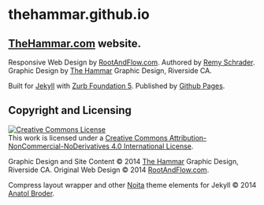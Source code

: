 thehammar.github.io
===================

## [TheHammar.com][hammar] website. 

Responsive Web Design by [RootAndFlow.com][rnf]. 
Authored by [Remy Schrader][remy].
Graphic Design by [The Hammar][hammar] Graphic Design, Riverside CA. 

Built for [Jekyll][jekyll] with [Zurb Foundation 5][foundation].
Published by [Github Pages][ghpages].

## Copyright and Licensing

<a rel="license" href="http://creativecommons.org/licenses/by-nc-nd/4.0/"><img alt="Creative Commons License" style="border-width:0" src="https://i.creativecommons.org/l/by-nc-nd/4.0/80x15.png" /></a><br />This work is licensed under a <a rel="license" href="http://creativecommons.org/licenses/by-nc-nd/4.0/">Creative Commons Attribution-NonCommercial-NoDerivatives 4.0 International License</a>.

Graphic Design and Site Content &#169; 2014 [The Hammar][hammar] Graphic Design, Riverside CA. 
Original Web Design &#169; 2014 [RootAndFlow.com][rnf].

Compress layout wrapper and other [Noita][noita] theme elements for Jekyll &#169; 2014 [Anatol Broder][pen].

[hammar]: http://www.thehammar.com/
[rnf]: http://www.rootandflow.com "RootAndFlow.com"
[remy]: http://github.com/remy-actual
[jekyll]: http://jekyllrb.com/ "Jekyll Static Site generator" 
[foundation]: http://foundation.zurb.com/ "Zurb Foundation"
[ghpages]: http://pages.github.com/
[noita]: https://github.com/penibelst/jekyll-noita "Noita"
[pen]: http://penibelst.de/ "Penibelst"
